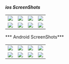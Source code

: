  ***ios ScreenShots***
<table align="center">
<tr>  
  <td><img src = "https://github.com/ELTEGANI/Uber-clone-react-native/assets/5574608/6c03d287-02b3-499a-b2f5-68f80c67e493"></td>
<td><img src = "https://github.com/ELTEGANI/Uber-clone-react-native/assets/5574608/96b69770-9747-45c0-b05a-01c9358410e7"></td>
  <td><img src = "https://github.com/ELTEGANI/Uber-clone-react-native/assets/5574608/4ecfec1f-73c5-49ed-a69f-9a51267b05ce"></td>
      <td><img src = "https://github.com/ELTEGANI/Uber-clone-react-native/assets/5574608/deb2685f-e4fc-410c-8c8d-217392c2e169"></td>    
</tr>    
<tr>
  <td><img src = "https://github.com/ELTEGANI/Uber-clone-react-native/assets/5574608/44dc015d-5b39-4500-9b7c-9ab33279b7e7"></td>  
  <td><img src = "https://github.com/ELTEGANI/Uber-clone-react-native/assets/5574608/7cbaeee8-afcf-437e-8e03-2a209c5e1666"></td>
  <td><img src = "https://github.com/ELTEGANI/Uber-clone-react-native/assets/5574608/6e7b7210-6806-44fe-8a8b-fa701f0c6448"></td> 
  <td><img src = "https://github.com/ELTEGANI/Uber-clone-react-native/assets/5574608/8bd6c4c3-010a-46d8-aa5a-ea2643d12ac5"></td> 
</tr>  
</table>

 *** Android ScreenShots***
<table align="center">
<tr>  
        <td><img src = "https://github.com/ELTEGANI/Uber-clone-react-native/assets/5574608/6a6c77b3-0d2f-4279-aaa6-92364f45ec75"></td>    
  <td><img src = "https://github.com/ELTEGANI/Uber-clone-react-native/assets/5574608/fa80c5bc-8618-46d7-89f3-b9c0d1238d53"></td>
  <td><img src = "https://github.com/ELTEGANI/Uber-clone-react-native/assets/5574608/008d3593-f246-4187-a883-821b5ceb9392"></td>
  <td><img src = "https://github.com/ELTEGANI/Uber-clone-react-native/assets/5574608/c573da92-e773-40e0-8676-03b64b502cde"></td>
</tr>    
<tr>
    <td><img src = "https://github.com/ELTEGANI/Uber-clone-react-native/assets/5574608/19ff19e0-094f-4f32-9492-dcaed9e92b37"></td> 
  <td><img src = "https://github.com/ELTEGANI/Uber-clone-react-native/assets/5574608/fe75f063-2b00-4869-87fa-2d83bbbb4749"></td> 
  <td><img src = "https://github.com/ELTEGANI/Uber-clone-react-native/assets/5574608/e65abcac-1e24-4496-8b7a-b433866c357b"></td>  
  <td><img src = "https://github.com/ELTEGANI/Uber-clone-react-native/assets/5574608/8365743e-5ea5-4bda-8e3c-8806b4c32975"></td>
</tr>  
</table>
